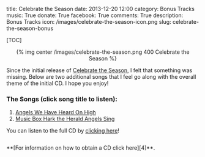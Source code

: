 title: Celebrate the Season
date: 2013-12-20 12:00
category: Bonus Tracks
music: True
donate: True
facebook: True
comments: True
description: Bonus Tracks
icon: /images/celebrate-the-season-icon.png
slug: celebrate-the-season-bonus


[TOC]

<center>
{% img center /images/celebrate-the-season.png 400 Celebrate the Season %}
</center>

Since the initial release of [Celebrate the Season][3], I felt that something was missing.
Below are two additional songs that I feel go along with the overall theme of the initial CD.
I hope you enjoy!

### The Songs (click song title to listen):

1. [Angels We Have Heard On High][1]
1. [Music Box Hark the Herald Angels Sing][2]

You can listen to the full CD by [clicking here][3]!



<div style="padding-top: 1em;"></div>
**[For information on how to obtain a CD click here][4]**.
<div style="padding-top: 1em;"></div>



[1]: /downloads/music/singles/angels-we-have-heard-on-high.mp3 "Angels We Have Heard On High"
[2]: /downloads/music/singles/music-box-hark-the-herald-angels-sing.mp3 "Music Box Hark the Herald Angels Sing"
[3]: {filename}/posts/2013/the-joy-of-christmas.markdown "The Joy of Christmas"
[4]: {filename}/pages/how-to-obtain-a-cd.markdown "Obtaining a CD"
